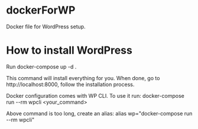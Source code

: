 # dockerForWP
Docker file for WordPress setup.

# How to install WordPress

Run docker-compose up -d . 

This command will install everything for you. When done, go to http://localhost:8000, follow the installation process.

Docker configuration comes with WP CLI. To use it run:
docker-compose run --rm wpcli <your_command>

Above command is too long, create an alias: alias wp="docker-compose run --rm wpcli"

